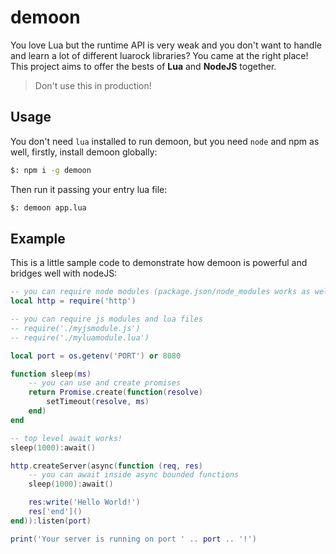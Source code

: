 # demoon

You love Lua but the runtime API is very weak and you don't want to handle and learn a lot of different luarock libraries? You came at the right place! This project aims to offer the bests of **Lua** and **NodeJS** together.

> Don't use this in production!

## Usage

You don't need `lua` installed to run demoon, but you need `node` and npm as well, firstly, install demoon globally:

```sh
$: npm i -g demoon
```

Then run it passing your entry lua file:

```sh
$: demoon app.lua
```

## Example

This is a little sample code to demonstrate how demoon is powerful and bridges well with nodeJS:
```lua
-- you can require node modules (package.json/node_modules works as well)
local http = require('http')

-- you can require js modules and lua files
-- require('./myjsmodule.js')
-- require('./myluamodule.lua')

local port = os.getenv('PORT') or 8080

function sleep(ms)
    -- you can use and create promises
    return Promise.create(function(resolve)
        setTimeout(resolve, ms)
    end)
end

-- top level await works!
sleep(1000):await()

http.createServer(async(function (req, res)
    -- you can await inside async bounded functions
    sleep(1000):await()

    res:write('Hello World!')
    res['end']()
end)):listen(port)

print('Your server is running on port ' .. port .. '!')
```